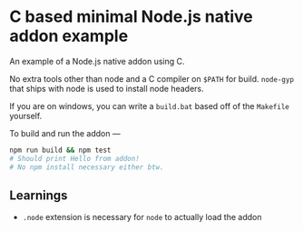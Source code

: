 # C based minimal Node.js native addon example

An example of a Node.js native addon using C.

No extra tools other than node and a C compiler on `$PATH` for build.
`node-gyp` that ships with node is used to install node headers.

If you are on windows, you can write a `build.bat` based off of
the `Makefile` yourself.

To build and run the addon &mdash;

```bash
npm run build && npm test
# Should print Hello from addon!
# No npm install necessary either btw.
```

## Learnings

- `.node` extension is necessary for `node` to actually load the addon
